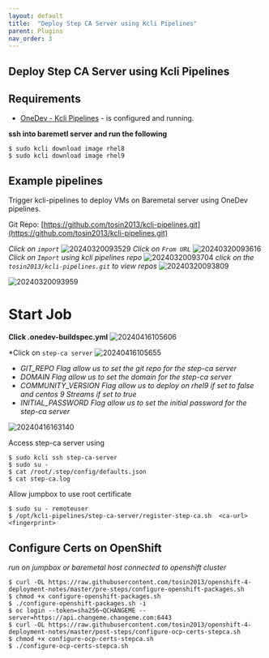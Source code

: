 ```yaml
---
layout: default
title:  "Deploy Step CA Server using Kcli Pipelines"
parent: Plugins
nav_order: 3
---
```


## Deploy Step CA Server using Kcli Pipelines

## Requirements
* [OneDev - Kcli Pipelines](../plugins/onedev-kcli-pipelines.html)  - is configured and running.  
  
**ssh into baremetl server and run the following**
```
$ sudo kcli download image rhel8
$ sudo kcli download image rhel9
```


## Example pipelines

Trigger kcli-pipelines to deploy VMs on Baremetal server using OneDev pipelines.

Git Repo: [https://github.com/tosin2013/kcli-pipelines.git](https://github.com/tosin2013/kcli-pipelines.git)

*Click on `import`*
![20240320093529](https://i.imgur.com/1b3zrpr.png)
*Click on `From URL`*
![20240320093616](https://i.imgur.com/pwPpEx0.png)
*Click on `Import` using kcli pipelines repo*
![20240320093704](https://i.imgur.com/EZTDdm5.png)
*click on the `tosin2013/kcli-pipelines.git` to view repos*
![20240320093809](https://i.imgur.com/MgdGkEN.png)

![20240320093959](https://i.imgur.com/pVvwaTR.png)

# Start Job 
**Click .onedev-buildspec.yml**
![20240416105606](https://i.imgur.com/YxCRKv7.png)

*Click on `step-ca server` 
![20240416105655](https://i.imgur.com/6DR9I3D.png)

* *GIT_REPO  Flag allow us to set the git repo for the step-ca server*
* *DOMAIN  Flag allow us to set the domain for the step-ca server*
* *COMMUNITY_VERSION  Flag allow us to deploy on rhel9 if set to false and centos 9 Streams if set to true*
* *INITIAL_PASSWORD  Flag allow us to set the initial password for the step-ca server*

![20240416163140](https://i.imgur.com/J9yPo0r.png)

Access step-ca server using 
```
$ sudo kcli ssh step-ca-server
$ sudo su -
$ cat /root/.step/config/defaults.json
$ cat step-ca.log 
```

Allow jumpbox to use root certificate
```
$ sudo su - remoteuser 
$ /opt/kcli-pipelines/step-ca-server/register-step-ca.sh  <ca-url> <fingerprint>
```


## Configure Certs on OpenShift
*run on jumpbox or baremetal host connected to openshift cluster*
```
$ curl -OL https://raw.githubusercontent.com/tosin2013/openshift-4-deployment-notes/master/pre-steps/configure-openshift-packages.sh
$ chmod +x configure-openshift-packages.sh
$ ./configure-openshift-packages.sh -i
$ oc login --token=sha256~QCHANGEME --server=https://api.changeme.changeme.com:6443
$ curl -OL https://raw.githubusercontent.com/tosin2013/openshift-4-deployment-notes/master/post-steps/configure-ocp-certs-stepca.sh
$ chmod +x configure-ocp-certs-stepca.sh
$ ./configure-ocp-certs-stepca.sh
```
